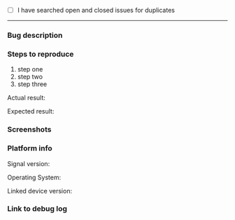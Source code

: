 <!--
Please fill out this template with all the information you have. We can't do much without
both logs and a detailed description of what you encountered. Please do your best!

Please note that this tracker is only for bugs and feature requests. Please try these
locations if you have a question or comment:

  https://community.signalusers.org/
  http://support.signal.org/
  support@whispersystems.org

Lastly, be sure to preview your issue before saving. Thanks!
-->

* [ ] I have searched open and closed issues for duplicates
  <!--
    You can search all issues here:
      https://github.com/WhisperSystems/Signal-Desktop/issues?utf8=%E2%9C%93&q=is%3Aissue
    Replace [ ] with [X] once you've searched
  -->

---

### Bug description

<!-- Give an overall summary of the issue. -->

### Steps to reproduce

<!-- Using bullet points, list the steps that reproduce the bug. -->

1.  step one
2.  step two
3.  step three

Actual result:

<!-- Describe the details of the buggy behaviour. -->

Expected result:

<!-- Describe in detail what the correct behavior should be. -->

### Screenshots

<!--
How to take screenshots on all OSes: https://www.take-a-screenshot.org/
You can drag and drop images into this text box.
-->

### Platform info

Signal version:

<!-- You can see Signal's version number at Help -> About or File -> About Signal Desktop -->

Operating System:

<!-- Instructions for finding your OS version are here: http://whatsmyos.com/ -->

Linked device version:

<!-- Android: Settings -> Advanced,  iOS: Settings -> General -> About -->

### Link to debug log

<!--
Immediately after the bug has happened, submit a debug log via View -> Debug Log, then copy that URL here.

In most cases, a log from your other devices is also useful:
  Android: https://support.signal.org/hc/en-us/articles/212535838
  iOS: https://support.signal.org/hc/en-us/articles/229676507
-->
